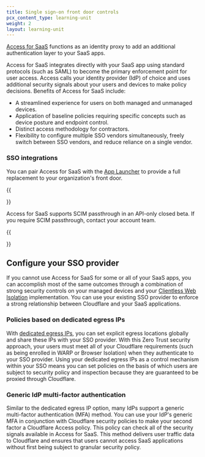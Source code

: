 ```yaml
---
title: Single sign-on front door controls
pcx_content_type: learning-unit
weight: 2
layout: learning-unit
---
```


[Access for SaaS](/cloudflare-one/applications/configure-apps/saas-apps/) functions as an identity proxy to add an additional authentication layer to your SaaS apps.

Access for SaaS integrates directly with your SaaS app using standard protocols (such as SAML) to become the primary enforcement point for user access. Access calls your identity provider (IdP) of choice and uses additional security signals about your users and devices to make policy decisions. Benefits of Access for SaaS include:

- A streamlined experience for users on both managed and unmanaged devices.
- Application of baseline policies requiring specific concepts such as device posture and endpoint control.
- Distinct access methodology for contractors.
- Flexibility to configure multiple SSO vendors simultaneously, freely switch between SSO vendors, and reduce reliance on a single vendor.

### SSO integrations

You can pair Access for SaaS with the [App Launcher](/cloudflare-one/applications/app-launcher/) to provide a full replacement to your organization's front door.

{{<Aside type="note" header="SCIM provisioning limitation">}}

Access for SaaS supports SCIM passthrough in an API-only closed beta. If you require SCIM passthrough, contact your account team.

{{</Aside>}}

## Configure your SSO provider

If you cannot use Access for SaaS for some or all of your SaaS apps, you can accomplish most of the same outcomes through a combination of strong security controls on your managed devices and your [Clientless Web Isolation](/cloudflare-one/policies/browser-isolation/setup/clientless-browser-isolation/) implementation. You can use your existing SSO provider to enforce a strong relationship between Cloudflare and your SaaS applications.

### Policies based on dedicated egress IPs

With [dedicated egress IPs](/cloudflare-one/policies/gateway/egress-policies/dedicated-egress-ips/), you can set explicit egress locations globally and share these IPs with your SSO provider. With this Zero Trust security approach, your users must meet all of your Cloudflare requirements (such as being enrolled in WARP or Browser Isolation) when they authenticate to your SSO provider. Using your dedicated egress IPs as a control mechanism within your SSO means you can set policies on the basis of which users are subject to security policy and inspection because they are guaranteed to be proxied through Cloudflare.

### Generic IdP multi-factor authentication

Similar to the dedicated egress IP option, many IdPs support a generic multi-factor authentication (MFA) method. You can use your IdP's generic MFA in conjunction with Cloudflare security policies to make your second factor a Cloudflare Access policy. This policy can check all of the security signals available in Access for SaaS. This method delivers user traffic data to Cloudflare and ensures that users cannot access SaaS applications without first being subject to granular security policy.
